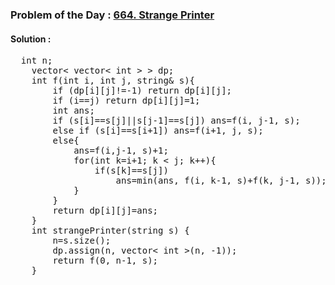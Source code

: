 ### Problem of the Day : [664. Strange Printer](https://leetcode.com/problems/strange-printer/)

#### Solution :
<pre>
  int n;
    vector< vector< int > > dp;
    int f(int i, int j, string& s){       
        if (dp[i][j]!=-1) return dp[i][j];
        if (i==j) return dp[i][j]=1;
        int ans;
        if (s[i]==s[j]||s[j-1]==s[j]) ans=f(i, j-1, s);
        else if (s[i]==s[i+1]) ans=f(i+1, j, s);
        else{
            ans=f(i,j-1, s)+1;
            for(int k=i+1; k < j; k++){
                if(s[k]==s[j])
                    ans=min(ans, f(i, k-1, s)+f(k, j-1, s));
            }
        }
        return dp[i][j]=ans;
    }
    int strangePrinter(string s) {
        n=s.size();
        dp.assign(n, vector< int >(n, -1));
        return f(0, n-1, s);
    }
</pre>
